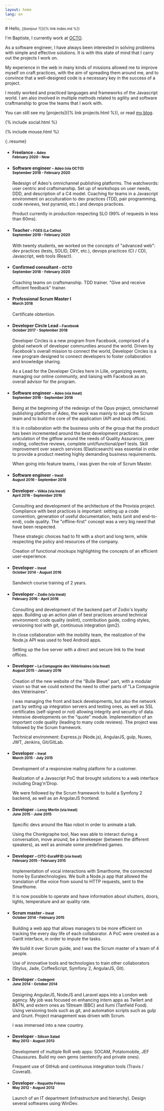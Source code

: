 ```yaml
---
layout: home
lang: en
---
```


<div class="hero" markdown="1">
# Hello, <small class="no-print">[(bonjour ?)]({% link index.md %})</small>

I'm Baptiste, I currently work at [OCTO](https://www.octo.com/en).

As a software engineer, I have always been interested in solving problems with simple and effective solutions. It is with this state of mind that I carry out the projects I work on.

My experience in the web in many kinds of missions allowed me to improve myself on craft practices, with the aim of spreading them around me, and to convince that a well-designed code is a necessary key in the success of a project.

I mostly worked and practiced languages and frameworks of the Javascript world. I am also involved in multiple methods related to agility and software craftmanship to grow the teams that I work with.

You can still see my [projects]({% link projects.html %}), or read [my blog](http://blog.tiste.io).

{% include social.html %}
<div class="hero-foot no-print">{% include mouse.html %}</div>
</div>

{:.resume}
* #### Freelance <small>– Adeo<br>February 2020 - Now</small>

* #### Software engineer <small>– Adeo (via OCTO)<br>September 2018 - February 2020</small>
  Redesign of Adeo's omnichannel publishing platforms. The watchwords: user centric and craftsmanship. Set up of workshops on user needs, DDD, and description of a C4 model. Coaching for teams in a Javascript environment on acculturation to dev practices (TDD, pair programming, code reviews, test pyramid, etc.) and devops practices.

  Product currently in production respecting SLO (99% of requests in less than 60ms).

* #### Teacher <small>– FGES (La Catho)<br>September 2019 - February 2020</small>
  With twenty students, we worked on the concepts of "advanced web": dev practices (tests, SOLID, DRY, etc.), devops practices (CI / CD), Javascript, web tools (React).

* #### Confirmed consultant <small>– OCTO<br>September 2018 - February 2020</small>
  Coaching teams on craftsmanship.
  TDD trainer.
  "Give and receive efficient feedback" trainer.

* #### Professional Scrum Master I <small><br>March 2018</small>
  Certificate obtention.

* #### Developer Circle Lead <small>– Facebook<br>October 2017 - September 2018</small>
  Developer Circles is a new program from Facebook, comprised of a global network of developer communities around the world. Driven by Facebook's overall mission to connect the world, Developer Circles is a new program designed to connect developers to foster collaboration and knowledge sharing.

  As a Lead for the Developer Circles here in Lille, organizing events, managing our online community, and liaising with Facebook as an overall advisor for the program.

* #### Software engineer <small>– Adeo (via Ineat)<br>September 2016 - September 2018</small>
  Being at the beginning of the redesign of the Opus project, omnichannel publishing platform of Adeo, the work was mainly to set up the Scrum team and to build the core of the application (API and back office).

  It is in collaboration with the business units of the group that the product has been incremented around the best development practices: articulation of the gitflow around the needs of Quality Assurance, peer coding, collective reviews, complete unit/functional/perf tests.
  Skill improvement over search services (Elasticsearch) was essential in order to provide a product meeting highly demanding business requirements.

  When going into feature teams, I was given the role of Scrum Master.

* #### Software engineer <small>– Ineat<br>August 2016 - September 2018</small>

* #### Developer <small>– Vékia (via Ineat)<br>April 2016 - September 2016</small>
  Consulting and development of the architecture of the Provisia project. Compliance with best practices is important: setting up a code convention, generation of useful documentation, tests (unit and end-to-end), code quality. The "offline-first" concept was a very big need that have been respected.

  These strategic choices had to fit with a short and long term, while respecting the policy and resources of the company.

  Creation of functional mockups highlighting the concepts of an efficient user-experience.

* #### Developer <small>– Ineat<br>October 2014 - August 2016</small>
  Sandwich course training of 2 years.

* #### Developer <small>– Zodio (via Ineat)<br>February 2016 - April 2016</small>
  Consulting and development of the backend part of Zodio's loyalty apps. Building up an action plan of best practices around technical environment: code quality (eslint), contribution guide, coding styles, versioning tool with git, continuous integration (pm2).

  In close collaboration with the mobility team, the realization of the Node.js API was used to feed Android apps.

  Setting up the live server with a direct and secure link to the Ineat offices.

* #### Developer <small>– La Compagnie des Vétérinaires (via Ineat)<br>August 2015 - January 2016</small>
  Creation of the new website of the "Bulle Bleue" part, with a modular vision so that we could extend the need to other parts of "La Compagnie des Vétérinaires".

  I was managing the front and back developments, but also the network part by setting up integration servers and testing ones, as well as SSL certificates (self-signed or not) allowing integrity and security of data. Intensive developments on the "quote" module. Implementation of an important code quality (leading to many code reviews).
  The project was followed by the Scrum framework.

  Technical environment: Express.js (Node.js), AngularJS, gulp, Nuxeo, JWT, Jenkins, Git/GitLab.

* #### Developer <small>– Ineat<br>March 2015 - July 2015</small>
  Development of a responsive mailing platform for a customer.

  Realization of a Javascript PoC that brought solutions to a web interface including Drag'n'Drop.

  We were followed by the Scrum framework to build a Symfony 2 backend, as well as an AngularJS frontend.

* #### Developer <small>– Leroy Merlin (via Ineat)<br>June 2015 - June 2015</small>
  Specific devs around the Nao robot in order to animate a talk.

  Using the Chorégraphe tool, Nao was able to interact during a conversation, move around, be a timekeeper (between the different speakers), as well as animate some predefined games.

* #### Developer <small>– CITC-EuraRFID (via Ineat)<br>February 2015 - February 2015</small>
  Implementation of vocal interactions with Smarthome, the connected home by Euratechnologies.
  We built a Node.js app that allowed the translation of the voice from sound to HTTP requests, sent to the Smarthome.

  It is now possible to operate and have information about shutters, doors, lights, temperature and air quality rate.

* #### Scrum master <small>– Ineat<br>October 2014 - February 2015</small>
  Building a web app that allows managers to be more efficient on tracking the every day life of each collaborator.
  A PoC were created as a Gantt interface, in order to impute the tasks.

  We build it over Scrum guide, and I was the Scrum master of a team of 4 people.

  Use of innovative tools and technologies to train other collaborators (Stylus, Jade, CoffeeScript, Symfony 2, AngularJS, Git).

* #### Developer <small>– Codegent<br>June 2014 - October 2014</small>
  Designing AngularJS, NodeJS and Laravel apps into a London web agency. My job was focused on enhancing intern apps as Twilert and BATN, and extern ones as 1Stream (BBC) and Ilumi (Tanfield Food). Using versioning tools such as git, and automation scripts such as gulp and Grunt. Project management was driven with Scrum.

  I was immersed into a new country.

* #### Developer <small>– Silicon Salad<br>May 2013 - August 2013</small>
  Development of multiple RoR web apps: SOCAM, Potatomobile, JEF Chaussures. Build my own gems (sentencify and private ones).

  Frequent use of GitHub and continuous integration tools (Travis / Coverall).

* #### Developer <small>– Roquette Frères<br>May 2012 - August 2012</small>
  Launch of an IT department (infrastructure and hierarchy).
  Design several softwares using WinDev.
